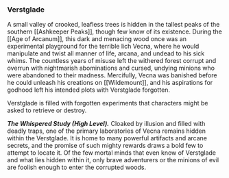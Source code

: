 ### Verstglade

A small valley of crooked, leafless trees is hidden in the tallest peaks of the southern [[Ashkeeper Peaks]], though few know of its existence. During the [[Age of Arcanum]], this dark and menacing wood once was an experimental playground for the terrible lich Vecna, where he would manipulate and twist all manner of life, arcana, and undead to his sick whims. The countless years of misuse left the withered forest corrupt and overrun with nightmarish abominations and cursed, undying minions who were abandoned to their madness. Mercifully, Vecna was banished before he could unleash his creations on [[Wildemount]], and his aspirations for godhood left his intended plots with Verstglade forgotten.

Verstglade is filled with forgotten experiments that characters might be asked to retrieve or destroy.

_**The Whispered Study (High Level).**_ Cloaked by illusion and filled with deadly traps, one of the primary laboratories of Vecna remains hidden within the Verstglade. It is home to many powerful artifacts and arcane secrets, and the promise of such mighty rewards draws a bold few to attempt to locate it. Of the few mortal minds that even know of Verstglade and what lies hidden within it, only brave adventurers or the minions of evil are foolish enough to enter the corrupted woods.